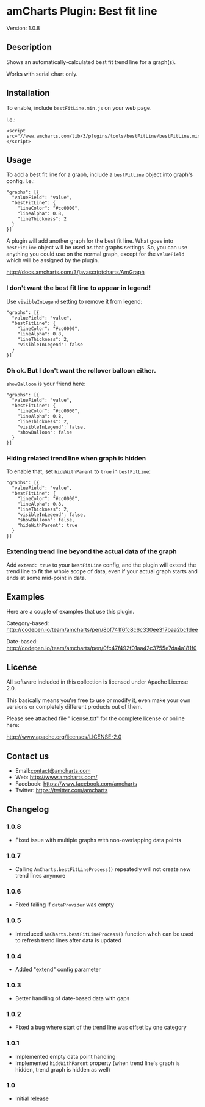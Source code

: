# amCharts Plugin: Best fit line

Version: 1.0.8


## Description

Shows an automatically-calculated best fit trend line for a graph(s).

Works with serial chart only.

## Installation

To enable, include `bestFitLine.min.js` on your web page.

I.e.:

```
<script src="//www.amcharts.com/lib/3/plugins/tools/bestFitLine/bestFitLine.min.js"></script>
```

## Usage

To add a best fit line for a graph, include a `bestFitLine` object into graph's
config. I.e.:

```
"graphs": [{
  "valueField": "value",
  "bestFitLine": {
    "lineColor": "#cc0000",
    "lineAlpha": 0.8,
    "lineThickness": 2
  }
}]
```

A plugin will add another graph for the best fit line. What goes into 
`bestFitLine` object will be used as that graphs settings. So, you can use 
anything you could use on the normal graph, except for the `valueField` which 
will be assigned by the plugin.

http://docs.amcharts.com/3/javascriptcharts/AmGraph


### I don't want the best fit line to appear in legend!

Use `visibleInLegend` setting to remove it from legend:

```
"graphs": [{
  "valueField": "value",
  "bestFitLine": {
    "lineColor": "#cc0000",
    "lineAlpha": 0.8,
    "lineThickness": 2,
    "visibleInLegend": false
  }
}]
```

### Oh ok. But I don't want the rollover balloon either.

`showBalloon` is your friend here:

```
"graphs": [{
  "valueField": "value",
  "bestFitLine": {
    "lineColor": "#cc0000",
    "lineAlpha": 0.8,
    "lineThickness": 2,
    "visibleInLegend": false,
    "showBalloon": false
  }
}]
```

### Hiding related trend line when graph is hidden

To enable that, set `hideWithParent` to `true` in `bestFitLine`:

```
"graphs": [{
  "valueField": "value",
  "bestFitLine": {
    "lineColor": "#cc0000",
    "lineAlpha": 0.8,
    "lineThickness": 2,
    "visibleInLegend": false,
    "showBalloon": false,
    "hideWithParent": true
  }
}]
```

### Extending trend line beyond the actual data of the graph

Add `extend: true` to your `bestFitLine` config, and the plugin will extend the
trend line to fit the whole scope of data, even if your actual graph starts and 
ends at some mid-point in data.


## Examples

Here are a couple of examples that use this plugin.

Category-based:
http://codepen.io/team/amcharts/pen/8bf741f6fc8c6c330ee317baa2bc1dee

Date-based:
http://codepen.io/team/amcharts/pen/0fc47f492f01aa42c3755e7da4a181f0

## License

All software included in this collection is licensed under Apache License 2.0.

This basically means you're free to use or modify it, even make your own 
versions or completely different products out of them.

Please see attached file "license.txt" for the complete license or online here:

http://www.apache.org/licenses/LICENSE-2.0


## Contact us

* Email:contact@amcharts.com
* Web: http://www.amcharts.com/
* Facebook: https://www.facebook.com/amcharts
* Twitter: https://twitter.com/amcharts


## Changelog

### 1.0.8
* Fixed issue with multiple graphs with non-overlapping data points

### 1.0.7
* Calling `AmCharts.bestFitLineProcess()` repeatedly will not create new trend lines anymore

### 1.0.6
* Fixed failing if `dataProvider` was empty

### 1.0.5
* Introduced `AmCharts.bestFitLineProcess()` function whch can be used to refresh trend lines after data is updated

### 1.0.4
* Added "extend" config parameter

### 1.0.3
* Better handling of date-based data with gaps

### 1.0.2
* Fixed a bug where start of the trend line was offset by one category

### 1.0.1
* Implemented empty data point handling
* Implemented `hideWithParent` property (when trend line's graph is hidden, trend graph is hidden as well)

### 1.0
* Initial release